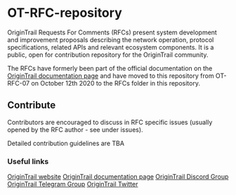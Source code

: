 # OT-RFC-repository


OriginTrail Requests For Comments (RFCs) present system development and improvement proposals describing the network operation, protocol specifications, related APIs and relevant ecosystem components. It is a public, open for contribution repository for the OriginTrail community.

The RFCs have formerly been part of the official documentation on the [OriginTrail documentation page](http://docs.origintrail.io) and have moved to this repository from OT-RFC-07 on October 12th 2020 to the RFCs folder in this repository.


## Contribute

Contributors are encouraged to discuss in RFC specific issues (usually opened by the RFC author - see under issues).

Detailed contribution guidelines are TBA


### Useful links


[OriginTrail website](https://origintrail.io) 
[OriginTrail documentation page](http://docs.origintrail.io) 
[OriginTrail Discord Group](https://discordapp.com/invite/FCgYk2S) 
[OriginTrail Telegram Group](https://t.me/origintrail) 
[OriginTrail Twitter](https://twitter.com/origin_trail) 